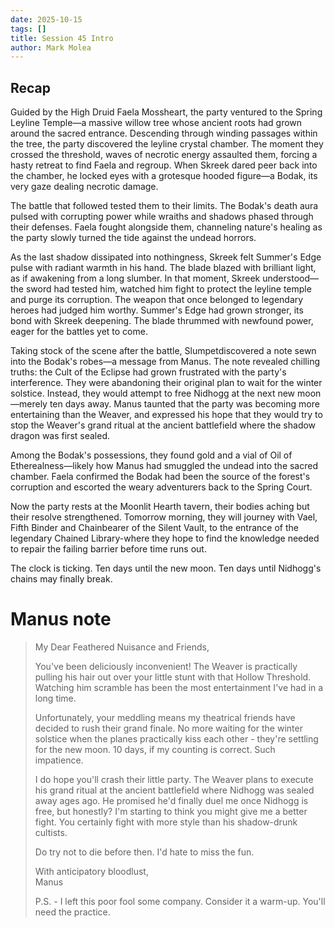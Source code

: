 ```yaml
---
date: 2025-10-15
tags: []
title: Session 45 Intro
author: Mark Molea
---
```

## Recap

Guided by the High Druid Faela Mossheart, the party ventured to the Spring Leyline Temple—a massive willow tree whose ancient roots had grown around the sacred entrance. Descending through winding passages within the tree, the party discovered the leyline crystal chamber. The moment they crossed the threshold, waves of necrotic energy assaulted them, forcing a hasty retreat to find Faela and regroup. When Skreek dared peer back into the chamber, he locked eyes with a grotesque hooded figure—a Bodak, its very gaze dealing necrotic damage.

The battle that followed tested them to their limits. The Bodak's death aura pulsed with corrupting power while wraiths and shadows phased through their defenses. Faela fought alongside them, channeling nature's healing as the party slowly turned the tide against the undead horrors. 

As the last shadow dissipated into nothingness, Skreek felt Summer's Edge pulse with radiant warmth in his hand. The blade blazed with brilliant light, as if awakening from a long slumber. In that moment, Skreek understood—the sword had tested him, watched him fight to protect the leyline temple and purge its corruption. The weapon that once belonged to legendary heroes had judged him worthy. Summer's Edge had grown stronger, its bond with Skreek deepening. The blade thrummed with newfound power, eager for the battles yet to come.

Taking stock of the scene after the battle, Slumpetdiscovered a note sewn into the Bodak's robes—a message from Manus. The note revealed chilling truths: the Cult of the Eclipse had grown frustrated with the party's interference. They were abandoning their original plan to wait for the winter solstice. Instead, they would attempt to free Nidhogg at the next new moon—merely ten days away. Manus taunted that the party was becoming more entertaining than the Weaver, and expressed his hope that they would try to stop the Weaver's grand ritual at the ancient battlefield where the shadow dragon was first sealed.

Among the Bodak's possessions, they found gold and a vial of Oil of Etherealness—likely how Manus had smuggled the undead into the sacred chamber. Faela confirmed the Bodak had been the source of the forest's corruption and escorted the weary adventurers back to the Spring Court.

Now the party rests at the Moonlit Hearth tavern, their bodies aching but their resolve strengthened. Tomorrow morning, they will journey with Vael, Fifth Binder and Chainbearer of the Silent Vault, to the entrance of the legendary Chained Library-where they hope to find the knowledge needed to repair the failing barrier before time runs out.

The clock is ticking. Ten days until the new moon. Ten days until Nidhogg's chains may finally break.

# Manus note

> My Dear Feathered Nuisance and Friends,
> 
> You've been deliciously inconvenient! The Weaver is practically pulling his hair out over your little stunt with that Hollow Threshold. Watching him scramble has been the most entertainment I've had in a long time.
> 
> Unfortunately, your meddling means my theatrical friends have decided to rush their grand finale. No more waiting for the winter solstice when the planes practically kiss each other - they're settling for the new moon. 10 days, if my counting is correct. Such impatience.
> 
> I do hope you'll crash their little party. The Weaver plans to execute his grand ritual at the ancient battlefield where Nidhogg was sealed away ages ago. He promised he'd finally duel me once Nidhogg is free, but honestly? I'm starting to think you might give me a better fight. You certainly fight with more style than his shadow-drunk cultists.
> 
> Do try not to die before then. I'd hate to miss the fun.
> 
> With anticipatory bloodlust,  
> Manus
> 
> P.S. - I left this poor fool some company. Consider it a warm-up. You'll need the practice.